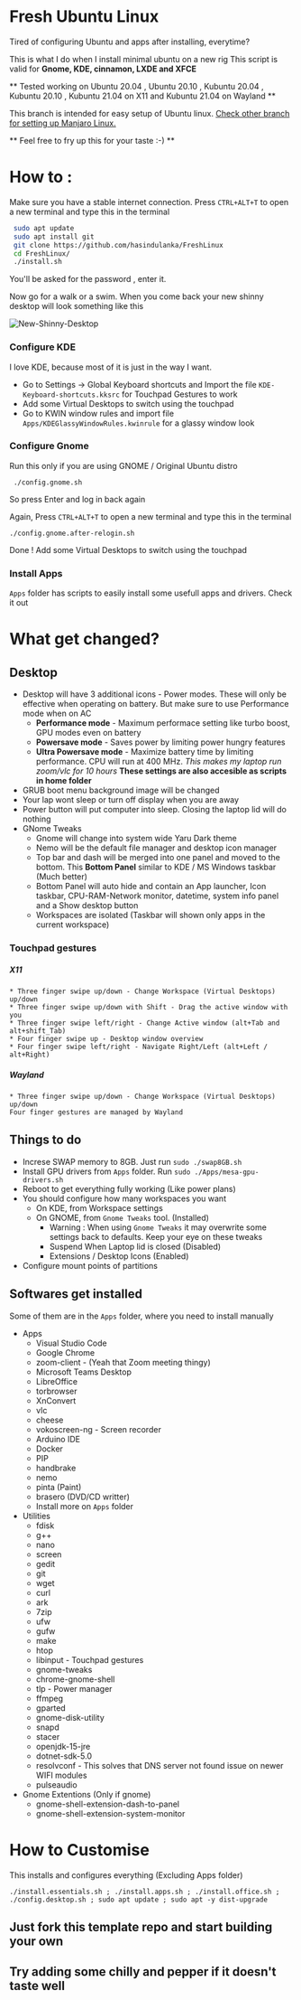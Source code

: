 # Fresh Ubuntu Linux

Tired of configuring Ubuntu and apps after installing, everytime?

This is what I do when I install minimal ubuntu on a new rig
This script is valid for **Gnome, KDE, cinnamon, LXDE and XFCE**

** Tested working on Ubuntu 20.04 , Ubuntu 20.10 , Kubuntu 20.04 , Kubuntu 20.10 , Kubuntu 21.04 on X11 and Kubuntu 21.04 on Wayland **

This branch is intended for easy setup of Ubuntu linux. [Check other branch for setting up Manjaro Linux.](https://github.com/HasinduLanka/FreshLinux/tree/manjaro)  

** Feel free to fry up this for your taste :-) **

# How to :

Make sure you have a stable internet connection.
Press `CTRL+ALT+T` to open a new terminal and type this in the terminal

```bash
 sudo apt update
 sudo apt install git
 git clone https://github.com/hasindulanka/FreshLinux
 cd FreshLinux/
 ./install.sh
```

You'll be asked for the password , enter it.

Now go for a walk or a swim. When you come back your new shinny desktop will look something like this

![New-Shinny-Desktop](fresh-desktop.png)

### Configure KDE

I love KDE, because most of it is just in the way I want.

- Go to Settings -> Global Keyboard shortcuts and Import the file `KDE-Keyboard-shortcuts.kksrc` for Touchpad Gestures to work
- Add some Virtual Desktops to switch using the touchpad
- Go to KWIN window rules and import file `Apps/KDEGlassyWindowRules.kwinrule` for a glassy window look

### Configure Gnome

Run this only if you are using GNOME / Original Ubuntu distro

```
 ./config.gnome.sh

```

So press Enter and log in back again

Again, Press `CTRL+ALT+T` to open a new terminal and type this in the terminal

`./config.gnome.after-relogin.sh`

Done !
Add some Virtual Desktops to switch using the touchpad

### Install Apps

`Apps` folder has scripts to easily install some usefull apps and drivers. Check it out

# What get changed?

## Desktop

- Desktop will have 3 additional icons - Power modes. These will only be effective when operating on battery. But make sure to use Performance mode when on AC
  - **Performance mode** - Maximum performace setting like turbo boost, GPU modes even on battery
  - **Powersave mode** - Saves power by limiting power hungry features
  - **Ultra Powersave mode** - Maximize battery time by limiting performance. CPU will run at 400 MHz. _This makes my laptop run zoom/vlc for 10 hours_
    **These settings are also accesible as scripts in home folder**
- GRUB boot menu background image will be changed
- Your lap wont sleep or turn off display when you are away
- Power button will put computer into sleep. Closing the laptop lid will do nothing
- GNome Tweaks
  - Gnome will change into system wide Yaru Dark theme
  - Nemo will be the default file manager and desktop icon manager
  - Top bar and dash will be merged into one panel and moved to the bottom. This **Bottom Panel** similar to KDE / MS Windows taskbar (Much better)
  - Bottom Panel will auto hide and contain an App launcher, Icon taskbar, CPU-RAM-Network monitor, datetime, system info panel and a Show desktop button
  - Workspaces are isolated (Taskbar will shown only apps in the current workspace)

### Touchpad gestures

##### X11

    * Three finger swipe up/down - Change Workspace (Virtual Desktops) up/down
    * Three finger swipe up/down with Shift - Drag the active window with you
    * Three finger swipe left/right - Change Active window (alt+Tab and alt+shift_Tab)
    * Four finger swipe up - Desktop window overview
    * Four finger swipe left/right - Navigate Right/Left (alt+Left / alt+Right)

##### Wayland

    * Three finger swipe up/down - Change Workspace (Virtual Desktops) up/down
    Four finger gestures are managed by Wayland

## Things to do

- Increse SWAP memory to 8GB. Just run `sudo ./swap8GB.sh`
- Install GPU drivers from `Apps` folder. Run `sudo ./Apps/mesa-gpu-drivers.sh`
- Reboot to get everything fully working (Like power plans)
- You should configure how many workspaces you want
  - On KDE, from Workspace settings
  - On GNOME, from `Gnome Tweaks` tool. (Installed)
    - Warning : When using `Gnome Tweaks` it may overwrite some settings back to defaults. Keep your eye on these tweaks
    - Suspend When Laptop lid is closed (Disabled)
    - Extensions / Desktop Icons (Enabled)
- Configure mount points of partitions

## Softwares get installed

Some of them are in the `Apps` folder, where you need to install manually

- Apps
  - Visual Studio Code
  - Google Chrome
  - zoom-client - (Yeah that Zoom meeting thingy)
  - Microsoft Teams Desktop
  - LibreOffice
  - torbrowser
  - XnConvert
  - vlc
  - cheese
  - vokoscreen-ng - Screen recorder
  - Arduino IDE
  - Docker
  - PIP
  - handbrake
  - nemo
  - pinta (Paint)
  - brasero (DVD/CD writter)
  - Install more on `Apps` folder
- Utilities
  - fdisk
  - g++
  - nano
  - screen
  - gedit
  - git
  - wget
  - curl
  - ark
  - 7zip
  - ufw
  - gufw
  - make
  - htop
  - libinput - Touchpad gestures
  - gnome-tweaks
  - chrome-gnome-shell
  - tlp - Power manager
  - ffmpeg
  - gparted
  - gnome-disk-utility
  - snapd
  - stacer
  - openjdk-15-jre
  - dotnet-sdk-5.0
  - resolvconf - This solves that DNS server not found issue on newer WIFI modules
  - pulseaudio
- Gnome Extentions (Only if gnome)
  - gnome-shell-extension-dash-to-panel
  - gnome-shell-extension-system-monitor

# How to Customise

This installs and configures everything (Excluding Apps folder)

`./install.essentials.sh ; ./install.apps.sh ; ./install.office.sh ; ./config.desktop.sh ; sudo apt update ; sudo apt -y dist-upgrade`

## Just fork this template repo and start building your own

## Try adding some chilly and pepper if it doesn't taste well
